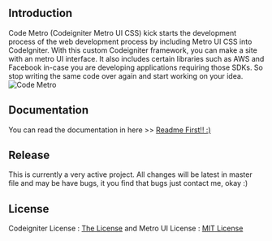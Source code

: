 ## Introduction

Code Metro (Codeigniter Metro UI CSS) kick starts the development process of the web development process by including Metro UI CSS into CodeIgniter. With this custom Codeigniter framework, you can make a site with an metro UI interface.
It also includes certain libraries such as AWS and Facebook in-case you are developing applications requiring those SDKs. So stop writing the same code over again and start working on your idea.
![Code Metro](http://i1087.photobucket.com/albums/j474/Zulfindra_Juliant/cover-metro_zps60833bb6.png)

## Documentation

You can read the documentation in here >> [Readme First!! :)](https://github.com/zulfinjuliant/codemetro/wiki)

## Release

This is currently a very active project. All changes will be latest in master file and may be have bugs, it you find that bugs just contact me, okay :)

## License

Codeigniter License : [The License](http://codeigniter.com/user_guide/license.html) and
Metro UI License : [MIT License](https://github.com/olton/Metro-UI-CSS/blob/master/LICENSE)
